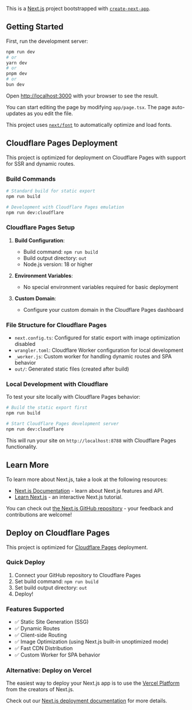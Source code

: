 This is a [Next.js](https://nextjs.org) project bootstrapped with [`create-next-app`](https://nextjs.org/docs/app/api-reference/cli/create-next-app).

## Getting Started

First, run the development server:

```bash
npm run dev
# or
yarn dev
# or
pnpm dev
# or
bun dev
```

Open [http://localhost:3000](http://localhost:3000) with your browser to see the result.

You can start editing the page by modifying `app/page.tsx`. The page auto-updates as you edit the file.

This project uses [`next/font`](https://nextjs.org/docs/app/building-your-application/optimizing/fonts) to automatically optimize and load fonts.

## Cloudflare Pages Deployment

This project is optimized for deployment on Cloudflare Pages with support for SSR and dynamic routes.

### Build Commands

```bash
# Standard build for static export
npm run build

# Development with Cloudflare Pages emulation
npm run dev:cloudflare
```

### Cloudflare Pages Setup

1. **Build Configuration**:
   - Build command: `npm run build`
   - Build output directory: `out`
   - Node.js version: 18 or higher

2. **Environment Variables**: 
   - No special environment variables required for basic deployment

3. **Custom Domain**: 
   - Configure your custom domain in the Cloudflare Pages dashboard

### File Structure for Cloudflare Pages

- `next.config.ts`: Configured for static export with image optimization disabled
- `wrangler.toml`: Cloudflare Worker configuration for local development
- `_worker.js`: Custom worker for handling dynamic routes and SPA behavior
- `out/`: Generated static files (created after build)

### Local Development with Cloudflare

To test your site locally with Cloudflare Pages behavior:

```bash
# Build the static export first
npm run build

# Start Cloudflare Pages development server
npm run dev:cloudflare
```

This will run your site on `http://localhost:8788` with Cloudflare Pages functionality.

## Learn More

To learn more about Next.js, take a look at the following resources:

- [Next.js Documentation](https://nextjs.org/docs) - learn about Next.js features and API.
- [Learn Next.js](https://nextjs.org/learn) - an interactive Next.js tutorial.

You can check out [the Next.js GitHub repository](https://github.com/vercel/next.js) - your feedback and contributions are welcome!

## Deploy on Cloudflare Pages

This project is optimized for [Cloudflare Pages](https://pages.cloudflare.com/) deployment.

### Quick Deploy

1. Connect your GitHub repository to Cloudflare Pages
2. Set build command: `npm run build`
3. Set build output directory: `out`
4. Deploy!

### Features Supported

- ✅ Static Site Generation (SSG)
- ✅ Dynamic Routes
- ✅ Client-side Routing
- ✅ Image Optimization (using Next.js built-in unoptimized mode)
- ✅ Fast CDN Distribution
- ✅ Custom Worker for SPA behavior

### Alternative: Deploy on Vercel

The easiest way to deploy your Next.js app is to use the [Vercel Platform](https://vercel.com/new?utm_medium=default-template&filter=next.js&utm_source=create-next-app&utm_campaign=create-next-app-readme) from the creators of Next.js.

Check out our [Next.js deployment documentation](https://nextjs.org/docs/app/building-your-application/deploying) for more details.
